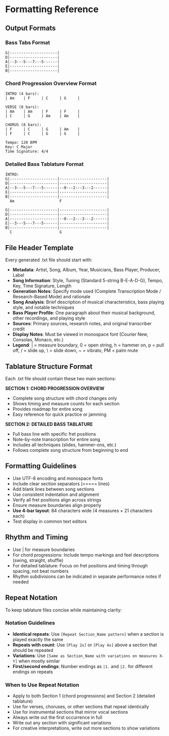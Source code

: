 # Formatting Reference

## Output Formats

### Bass Tabs Format
```
G|---------------------|
D|---------------------|
A|--3---5---7---5------|
E|---------------------|
B|---------------------|
```

### Chord Progression Overview Format
```
INTRO (4 bars):
| Am    | F     | C     | G     |

VERSE (8 bars):
| Am    | Am    | F     | F     |
| C     | G     | Am    | Am    |

CHORUS (8 bars):
| F     | C     | G     | Am    |
| F     | C     | G     | G     |

Tempo: 120 BPM
Key: C Major
Time Signature: 4/4
```

### Detailed Bass Tablature Format
```
INTRO:
G|---------------------|---------------------|
D|---------------------|---------------------|
A|--3---5---7---5------|--0---2---3---2------|
E|---------------------|---------------------|
B|---------------------|---------------------|
  Am                    F

G|---------------------|---------------------|
D|---------------------|---------------------|
A|---------------------|--0---2---3---2------|
E|--3---5---7---5------|---------------------|
B|---------------------|---------------------|
  C                     G
```

## File Header Template
Every generated .txt file should start with:
- **Metadata**: Artist, Song, Album, Year, Musicians, Bass Player, Producer, Label
- **Song Information**: Style, Tuning (Standard 5-string B-E-A-D-G), Tempo, Key, Time Signature, Length
- **Generation Notes**: Specify mode used (Complete Transcription Mode / Research-Based Mode) and rationale
- **Song Analysis**: Brief description of musical characteristics, bass playing style, and notable techniques
- **Bass Player Profile**: One paragraph about their musical background, other recordings, and playing style
- **Sources**: Primary sources, research notes, and original transcriber credit
- **Display Notes**: Must be viewed in monospace font (Courier New, Consolas, Monaco, etc.)
- **Legend**: | = measure boundary, 0 = open string, h = hammer on, p = pull off, / = slide up, \ = slide down, ~ = vibrato, PM = palm mute

## Tablature Structure Format

Each .txt file should contain these two main sections:

**SECTION 1: CHORD PROGRESSION OVERVIEW**
- Complete song structure with chord changes only
- Shows timing and measure counts for each section
- Provides roadmap for entire song
- Easy reference for quick practice or jamming

**SECTION 2: DETAILED BASS TABLATURE**
- Full bass line with specific fret positions
- Note-by-note transcription for entire song
- Includes all techniques (slides, hammer-ons, etc.)
- Follows complete song structure from beginning to end

## Formatting Guidelines
- Use UTF-8 encoding and monospace fonts
- Include clear section separators (===== lines)
- Add blank lines between song sections
- Use consistent indentation and alignment
- Verify all fret positions align across strings
- Ensure measure boundaries align properly
- **Use 4-bar layout**: 84 characters wide (4 measures × 21 characters each)
- Test display in common text editors

## Rhythm and Timing
- Use | for measure boundaries
- For chord progressions: Include tempo markings and feel descriptions (swing, straight, shuffle)
- For detailed tablature: Focus on fret positions and timing through spacing, not beat numbers
- Rhythm subdivisions can be indicated in separate performance notes if needed

## Repeat Notation
To keep tablature files concise while maintaining clarity:

### Notation Guidelines
- **Identical repeats**: Use `[Repeat Section_Name pattern]` when a section is played exactly the same
- **Repeats with count**: Use `[Play 2x]` or `[Play 4x]` above a section that should be repeated
- **Variations**: Use `[Same as Section_Name with variations on measures X-Y]` when mostly similar
- **First/second endings**: Number endings as `|1.` and `|2.` for different endings on repeats

### When to Use Repeat Notation
- Apply to both Section 1 (chord progressions) and Section 2 (detailed tablature)
- Use for verses, choruses, or other sections that repeat identically
- Use for instrumental sections that mirror vocal sections
- Always write out the first occurrence in full
- Write out any section with significant variations
- For creative interpretations, write out more sections to show variations
